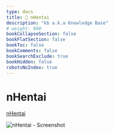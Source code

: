 ```yaml
---
type: docs
title: 🔷 nHentai
description: "kb a.k.a Knowledge Base"
# weight: 900
bookCollapseSection: false
bookFlatSection: false
bookToc: false
bookComments: false
bookSearchExclude: true
bookHidden: false
robotsNoIndex: true
---
```


# nHentai

[nHentai](https://nhentai.net/?nt)

![nHentai - Screenshot](@img/nhentai-screenshot.avif)
